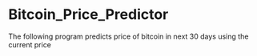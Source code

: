 # Bitcoin_Price_Predictor
The following program predicts price of bitcoin in next 30 days using the current price
